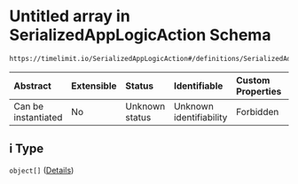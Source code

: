 # Untitled array in SerializedAppLogicAction Schema

```txt
https://timelimit.io/SerializedAppLogicAction#/definitions/SerializedAddUsedTimeActionVersion2/properties/i
```

| Abstract            | Extensible | Status         | Identifiable            | Custom Properties | Additional Properties | Access Restrictions | Defined In                                                                                            |
| :------------------ | :--------- | :------------- | :---------------------- | :---------------- | :-------------------- | :------------------ | :---------------------------------------------------------------------------------------------------- |
| Can be instantiated | No         | Unknown status | Unknown identifiability | Forbidden         | Allowed               | none                | [SerializedAppLogicAction.schema.json\*](SerializedAppLogicAction.schema.json "open original schema") |

## i Type

`object[]` ([Details](serializedapplogicaction-definitions-serializedaddusedtimeactionversion2-properties-i-items.md))
